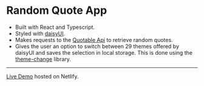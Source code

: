 # Random Quote App

- Built with React and Typescript.
- Styled with [daisyUI](https://daisyui.com/).
- Makes requests to the [Quotable Api](https://github.com/lukePeavey/quotable) to retrieve random quotes.
- Gives the user an option to switch between 29 themes offered by daisyUI and saves the selection in local storage. This is done using the [theme-change](https://github.com/saadeghi/theme-change) library.

---

[Live Demo](https://random-quote-react-app.netlify.app/) hosted on Netlify.
